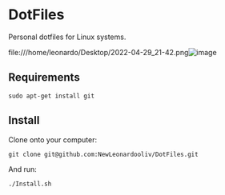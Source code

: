 # DotFiles
Personal dotfiles for Linux systems.

file:///home/leonardo/Desktop/2022-04-29_21-42.png![image](https://user-images.githubusercontent.com/100946417/166083789-c235deb5-60f1-47fb-8100-4d8662ffd81f.png)

Requirements
------------
    sudo apt-get install git

Install
-------

Clone onto your computer:

    git clone git@github.com:NewLeonardooliv/DotFiles.git

And run:

    ./Install.sh
